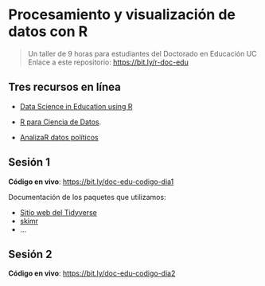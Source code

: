 # Procesamiento y visualización de datos con R

> Un taller de 9 horas para estudiantes del Doctorado en Educación UC
> Enlace a este repositorio: https://bit.ly/r-doc-edu


## Tres recursos en línea

- [Data Science in Education using R](https://datascienceineducation.com/)

- [R para Ciencia de Datos](https://es.r4ds.hadley.nz/).  

- [AnalizaR datos políticos](https://arcruz0.github.io/libroadp/)


## Sesión 1

**Código en vivo**: https://bit.ly/doc-edu-codigo-dia1

Documentación de los paquetes que utilizamos:

- [Sitio web del Tidyverse](https://www.tidyverse.org/)
- [skimr](https://docs.ropensci.org/skimr/)
- ...

## Sesión 2

**Código en vivo**: https://bit.ly/doc-edu-codigo-dia2
